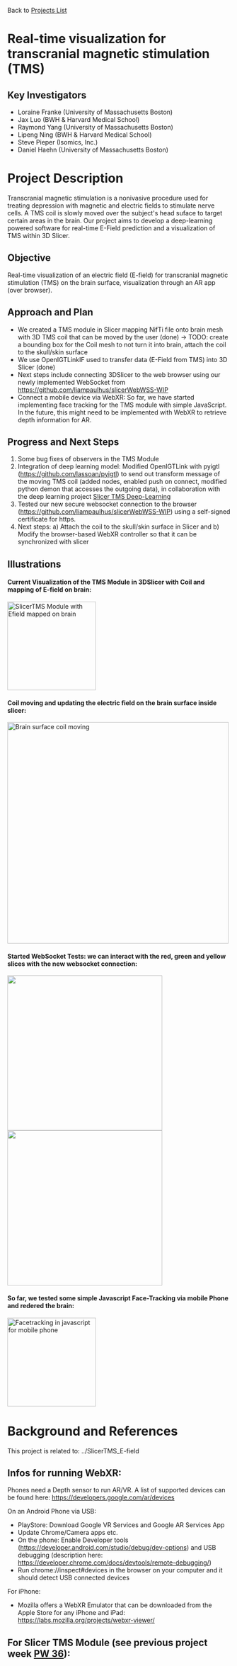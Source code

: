 Back to [Projects List](../../README.md#ProjectsList)

# Real-time visualization for transcranial magnetic stimulation (TMS)

## Key Investigators

- Loraine Franke (University of Massachusetts Boston)
- Jax Luo (BWH & Harvard Medical School)
- Raymond Yang (University of Massachusetts Boston)
- Lipeng Ning (BWH & Harvard Medical School)
- Steve Pieper (Isomics, Inc.)
- Daniel Haehn (University of Massachusetts Boston)

# Project Description

Transcranial magnetic stimulation is a nonivasive procedure used for treating depression with magnetic and electric fields to stimulate nerve cells.
A TMS coil is slowly moved over the subject's head suface to target certain areas in the brain.
Our project aims to develop a deep-learning powered software for real-time E-Field prediction and a visualization of TMS within 3D Slicer.

## Objective

Real-time visualization of an electric field (E-field) for transcranial magnetic stimulation (TMS) on the brain surface, visualization through an AR app (over browser).

## Approach and Plan
- We created a TMS module in Slicer mapping NifTi file onto brain mesh with 3D TMS coil that can be moved by the user (done) -> TODO: create a bounding box for the Coil mesh to not turn it into brain, attach the coil to the skull/skin surface
- We use OpenIGTLinkIF used to transfer data (E-Field from TMS) into 3D Slicer (done)
- Next steps include connecting 3DSlicer to the web browser using our newly implemented WebSocket from https://github.com/liampaulhus/slicerWebWSS-WIP
- Connect a mobile device via WebXR: So far, we have started implementing face tracking for the TMS module with simple JavaScript. In the future, this might need to be implemented with WebXR to retrieve depth information for AR.

## Progress and Next Steps

1. Some bug fixes of observers in the TMS Module
2. Integration of deep learning model: Modified OpenIGTLink with pyigtl (https://github.com/lassoan/pyigtl) to send out transform message of the moving TMS coil (added nodes, enabled push on connect, modified python demon that accesses the outgoing data), in collaboration with the deep learning project [Slicer TMS Deep-Learning](../SlicerTMS_E-field)
3. Tested our new secure websocket connection to the browser (https://github.com/liampaulhus/slicerWebWSS-WIP) using a self-signed certificate for https.
4. Next steps: a) Attach the coil to the skull/skin surface in Slicer and b) Modify the browser-based WebXR controller so that it can be synchronized with slicer


## Illustrations

####  Current Visualization of the TMS Module in 3DSlicer with Coil and mapping of E-field on brain:

<img src="./tmscoil_on_brain_surface.png" width="200" alt="SlicerTMS Module with Efield mapped on brain">
<!-- ![SlicerTMS Module with Efield mapped on brain](./tmscoil_on_brain_surface.png) -->

#### Coil moving and updating the electric field on the brain surface inside slicer:

<img src="https://github.com/NA-MIC/ProjectWeek/releases/download/project-week-resources/PW37__SlicerTMS__tms_vis.gif" width="500" alt="Brain surface coil moving">


#### Started WebSocket Tests: we can interact with the red, green and yellow slices with the new websocket connection:

<img src="./websocket_demo.png" width="350"> <img src="./websocket_demo_063022.png" width="350">

#### So far, we tested some simple Javascript Face-Tracking via mobile Phone and redered the brain:

<img src="./brain_facetracking.png" width="200" alt="Facetracking in javascript for mobile phone">
<!-- ![Facetracking in javascript for mobile phone](./brain_facetracking.png) -->


# Background and References

This project is related to: ../SlicerTMS_E-field

## Infos for running WebXR:

Phones need a Depth sensor to run AR/VR. A list of supported devices can be found here: https://developers.google.com/ar/devices

On an Android Phone via USB:
- PlayStore: Download Google VR Services and Google AR Services App
- Update Chrome/Camera apps etc.
- On the phone: Enable Developer tools (https://developer.android.com/studio/debug/dev-options) and USB debugging (description here: https://developer.chrome.com/docs/devtools/remote-debugging/)
- Run chrome://inspect#devices in the browser on your computer and it should detect USB connected devices

For iPhone:
- Mozilla offers a WebXR Emulator that can be downloaded from the Apple Store for any iPhone and iPad: https://labs.mozilla.org/projects/webxr-viewer/

## For Slicer TMS Module (see previous project week [PW 36](https://github.com/NA-MIC/ProjectWeek/blob/master/PW36_2022_Virtual/Projects/SlicerTMS_Module/README.md)):

<!-- vtkProbeFilter: https://vtk.org/doc/nightly/html/classvtkProbeFilter.html
Moving fiducials with CPYY: https://gist.github.com/pieper/f9da3e0a73c70981b48d0747132526d5

Measure rendering time in 3D Slicer:
1. Getting renderer: https://slicer.readthedocs.io/en/latest/developer_guide/script_repository.html#access-vtk-views-renderers-and-cameras
2. Then applying renderer.GetLastRenderTimeInSeconds()

